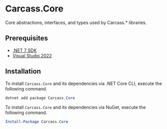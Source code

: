 # Carcass.Core

Core abstractions, interfaces, and types used by Carcass.\* libraries.

## Prerequisites

* [.NET 7 SDK](https://dotnet.microsoft.com/en-us/download/dotnet/7.0)
* [Visual Studio 2022](https://visualstudio.microsoft.com/vs/)

## Installation

To install `Carcass.Core` and its dependencies via .NET Core CLI, execute the following command.

```powershell
dotnet add package Carcass.Core
```

To install `Carcass.Core` and its dependencies via NuGet, execute the following command.

```powershell
Install-Package Carcass.Core
```

